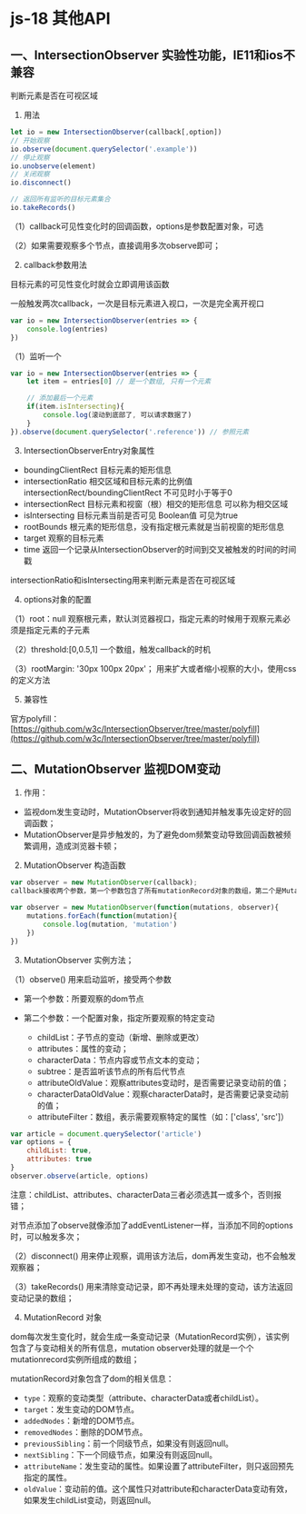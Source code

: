 # js-18 其他API
## 一、IntersectionObserver    实验性功能，IE11和ios不兼容
判断元素是否在可视区域

1. 用法

```js
let io = new IntersectionObserver(callback[,option])
// 开始观察
io.observe(document.querySelector('.example'))
// 停止观察
io.unobserve(element)
// 关闭观察
io.disconnect()

// 返回所有监听的目标元素集合
io.takeRecords()
```
（1）callback可见性变化时的回调函数，options是参数配置对象，可选

（2）如果需要观察多个节点，直接调用多次observe即可；

2. callback参数用法

目标元素的可见性变化时就会立即调用该函数

一般触发两次callback，一次是目标元素进入视口，一次是完全离开视口
```js
var io = new IntersectionObserver(entries => {
    console.log(entries)
})
```
（1）监听一个
```js
var io = new IntersectionObserver(entries => {
    let item = entries[0] // 是一个数组, 只有一个元素

    // 添加最后一个元素
    if(item.isIntersecting){
        console.log(滚动到底部了, 可以请求数据了)
    }
}).observe(document.querySelector('.reference')) // 参照元素
```

3. IntersectionObserverEntry对象属性

* boundingClientRect 目标元素的矩形信息
* intersectionRatio 相交区域和目标元素的比例值 intersectionRect/boundingClientRect 不可见时小于等于0
* intersectionRect 目标元素和视窗（根）相交的矩形信息 可以称为相交区域
* isIntersecting 目标元素当前是否可见 Boolean值 可见为true
* rootBounds 根元素的矩形信息，没有指定根元素就是当前视窗的矩形信息
* target 观察的目标元素
* time 返回一个记录从IntersectionObserver的时间到交叉被触发的时间的时间戳


intersectionRatio和isIntersecting用来判断元素是否在可视区域

4. options对象的配置

（1）root：null    观察根元素，默认浏览器视口，指定元素的时候用于观察元素必须是指定元素的子元素

（2）threshold:[0,0.5,1]    一个数组，触发callback的时机

（3）rootMargin: '30px 100px 20px'；   用来扩大或者缩小视察的大小，使用css的定义方法


5. 兼容性

官方polyfill： [https://github.com/w3c/IntersectionObserver/tree/master/polyfill](https://github.com/w3c/IntersectionObserver/tree/master/polyfill)

## 二、MutationObserver 监视DOM变动
1. 作用：

* 监视dom发生变动时，MutationObserver将收到通知并触发事先设定好的回调函数；
* MutationObserver是异步触发的，为了避免dom频繁变动导致回调函数被频繁调用，造成浏览器卡顿；



2. MutationObserver 构造函数
```js
var observer = new MutationObserver(callback);
callback接收两个参数，第一个参数包含了所有mutationRecord对象的数组，第二个是MutationObserver实例本身；

var observer = new MutationObserver(function(mutations, observer){
    mutations.forEach(function(mutation){
        console.log(mutation, 'mutation')
    })
})
```
3. MutationObserver 实例方法；

（1）observe()   用来启动监听，接受两个参数

* 第一个参数：所要观察的dom节点
* 第二个参数：一个配置对象，指定所要观察的特定变动

	* childList：子节点的变动（新增、删除或更改）
	* attributes：属性的变动；
	* characterData：节点内容或节点文本的变动；
	* subtree：是否监听该节点的所有后代节点
	* attributeOldValue：观察attributes变动时，是否需要记录变动前的值；
	* characterDataOldValue：观察characterData时，是否需要记录变动前的值；
	* attributeFilter：数组，表示需要观察特定的属性（如：['class', 'src']）


```js
var article = document.querySelector('article')
var options = {
    childList: true,
    attributes: true
}
observer.observe(article, options)
```
注意：childList、attributes、characterData三者必须选其一或多个，否则报错；

对节点添加了observe就像添加了addEventListener一样，当添加不同的options时，可以触发多次；

（2）disconnect()    用来停止观察，调用该方法后，dom再发生变动，也不会触发观察器；

（3）takeRecords()    用来清除变动记录，即不再处理未处理的变动，该方法返回变动记录的数组；

4. MutationRecord 对象

dom每次发生变化时，就会生成一条变动记录（MutationRecord实例），该实例包含了与变动相关的所有信息，mutation observer处理的就是一个个mutationrecord实例所组成的数组；

mutationRecord对象包含了dom的相关信息：

* `type`：观察的变动类型（attribute、characterData或者childList）。
* `target`：发生变动的DOM节点。
* `addedNodes`：新增的DOM节点。
* `removedNodes`：删除的DOM节点。
* `previousSibling`：前一个同级节点，如果没有则返回null。
* `nextSibling`：下一个同级节点，如果没有则返回null。
* `attributeName`：发生变动的属性。如果设置了attributeFilter，则只返回预先指定的属性。
* `oldValue`：变动前的值。这个属性只对attribute和characterData变动有效，如果发生childList变动，则返回null。


